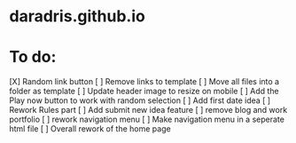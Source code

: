 # daradris.github.io

# To do:
  [X] Random link button
  [ ] Remove links to template
  [ ] Move all files into a folder as template
  [ ] Update header image to resize on mobile
  [ ] Add the Play now button to work with random selection
  [ ] Add first date idea
  [ ] Rework Rules part
  [ ] Add submit new idea feature
  [ ] remove blog and work portfolio
  [ ] rework navigation menu
  [ ] Make navigation menu in a seperate html file
  [ ] Overall rework of the home page